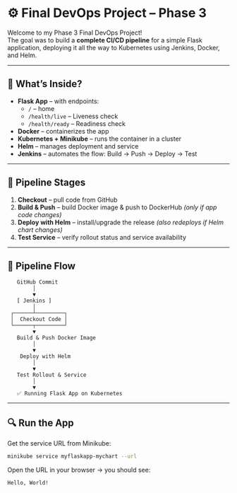 # ⚙️ Final DevOps Project – Phase 3


Welcome to my Phase 3 Final DevOps Project!  
The goal was to build a **complete CI/CD pipeline** for a simple Flask application, deploying it all the way to Kubernetes using Jenkins, Docker, and Helm.  

---

## 🧩 What’s Inside?
- **Flask App** – with endpoints:
  - `/` – home  
  - `/health/live` – Liveness check  
  - `/health/ready` – Readiness check  
- **Docker** – containerizes the app  
- **Kubernetes + Minikube** – runs the container in a cluster  
- **Helm** – manages deployment and service  
- **Jenkins** – automates the flow: Build → Push → Deploy → Test  

---

## 📂 Pipeline Stages
1. **Checkout** – pull code from GitHub  
2. **Build & Push** – build Docker image & push to DockerHub *(only if app code changes)*  
3. **Deploy with Helm** – install/upgrade the release *(also redeploys if Helm chart changes)*  
4. **Test Service** – verify rollout status and service availability  

---

## 🔄 Pipeline Flow

```text
   GitHub Commit
        │
        ▼
   [ Jenkins ]
        │
 ┌──────┴─────────┐
 │  Checkout Code │
 └──────┬─────────┘
        ▼
   Build & Push Docker Image
        │
        ▼
    Deploy with Helm
        │
        ▼
   Test Rollout & Service
        │
        ▼
   ✅ Running Flask App on Kubernetes
```

---

## 🔍 Run the App
Get the service URL from Minikube:
```bash
minikube service myflaskapp-mychart --url
```

Open the URL in your browser → you should see:  
```
Hello, World!
```

